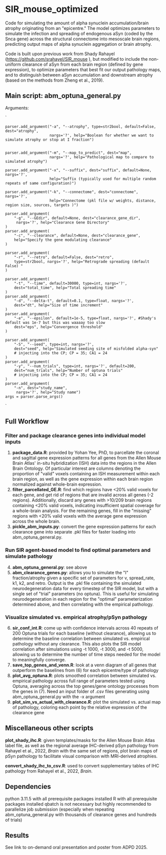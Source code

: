 # SIR_mouse_optimized

Code for simulating the amount of alpha synuclein accumulation/brain atrophy originating from an "epicentre."  The model optimizes parameters to simulate the infection and spreading of endogenous aSyn (coded by the Snca gene) across the structural connectome into mesoscale brain regions, predicting output maps of alpha synuclein aggregation or brain atrophy. 

Code is built upon previous work from Shady Rahayel (https://github.com/srahayel/SIR_mouse ), but modified to include the non-uniform clearance of aSyn from each brain region (defined by gene expression), to optimize parameters that best fit our output pathology maps, and to distinguish between aSyn accumulation and downstream atrophy (based on the methods from Zheng et al., 2019). 

## Main script: abm_optuna_general.py
Arguments:

`   

    parser.add_argument("-a", "--atrophy", type=str2bool, default=False, dest="atrophy",
                        nargs='?', help="Boolean for whether we want to simulate atrophy or stop at I fraction")
                        
                        
    parser.add_argument("-m", "--map_to_predict", dest="map",
                        nargs='?', help="Pathological map to compare to simulated atrophy")
                        
    parser.add_argument("-x", "--suffix", dest="suffix", default=None,  nargs='?',
                        help="Suffix (typically used for multiple random repeats of same configuration)")
                        
    parser.add_argument("-k", "--connectome", dest="connectome", nargs='?',
                        help="Connectome (pkl file w/ weights, distance, region size, sources, targets )")
                        
    parser.add_argument(
        "-g", "--GEdir", default=None, dest="clearance_gene_dir",
         nargs='?', help="Clearance Gene Directory"
    )
    parser.add_argument(
        "-c", "--clearance", default=None, dest="clearance_gene",
        help="Specify the gene modulating clearance"
    )
    
    parser.add_argument(
        "-r", "--retro", default=False, dest="retro",
        type=str2bool, nargs='?', help="Retrograde spreading (default False) "
    )

    parser.add_argument(
        "-t", "--time", default=30000, type=int, nargs='?',
        dest="total_time", help="Total spreading time"
    )
    parser.add_argument(
        "-d", "--delta-t", default=0.1, type=float, nargs='?',
        dest="dt", help="Size of time increment"
    )
    parser.add_argument(
        "-e", "--epsilon", default=1e-5, type=float, nargs='?', #Shady's default was 1e-7 but this was waaaay too slow
        dest="eps", help="Convergence threshold"
    )
    
    parser.add_argument(
        "-S", "--seed", type=int, nargs='?',
        dest="seed", help="Simulated seeding site of misfolded alpha-syn"
        # injecting into the CP; CP = 35; CA1 = 24
    )
    parser.add_argument(
        "-y", "--num_trials", type=int, nargs='?', default=200,
        dest="num_trials", help="Number of optuna trials"
        # injecting into the CP; CP = 35; CA1 = 24
    )
    parser.add_argument(
        "-n", dest="study_name",
         nargs='?', help="Study name")
    args = parser.parse_args()
`


## Full Workflow 

### Filter and package clearance genes into individual model inputs

1. **package_data.R**: provided by Yohan Yee, PhD, to parcellate the coronal and sagittal gene expression patterns for all genes from the Allen Mouse Brain Atlas' in-situ hybridization (ISH) data into the regions in the Allen Brain Ontology. Of particular interest are columns denoting the proportion of "valid" voxels containing an ISH measurement within each brain region, as well as the gene expression within each brain region normalized against whole-brain expression.
2. **filter_parcellated_GE.R**: find which regions have <20% valid voxels for each gene, and get rid of regions that are invalid across all genes (-2 regions). Additionally, discard any genes with >10/209 brain regions containing <20% valid voxels, indicating insufficient spatial coverage for a whole-brain analysis. For the remaining genes, fill in the "missing" regions with <20% valid voxels with the average gene expression across the whole brain. 
3. **pickle_abm_inputs.py**: convert the gene expression patterns for each clearance gene into separate .pkl files for faster loading into abm_optuna_general.py. 

### Run SIR agent-based model to find optimal parameters and simulate pathology 

4. **abm_optuna_general.py**: see above
5. **abm_clearance_genes.py**: allows you to simulate the "I" fraction/atrophy given a specific set of parameters for v, spread_rate, k1, k2, and retro. Output is the .pkl file containing the simulated neurodegeneration data for every timestep of the SIR model, but with a single set of "trial" parameters (no optuna). This is useful for simulating neurodegeneration in each region for the "optimal" parameterization determined above, and then correlating with the empirical pathology.

### Visualize simulated vs. empirical atrophy/pSyn pathology
6. **sir_conf_int.R**: come up with confidence intervals across 40 repeats of 200 Optuna trials for each baseline (without clearance), allowing us to determine the baseline correlation between simulated vs. empirical pathology without any clearance. This also plots the SIR model correlation after simulations using -t 1000, -t 3000, and -t 5000, allowing us to determine the number of time steps needed for the model to meaningfully converge.
7. **save_top_genes_and_venn.R**: look at a venn diagram of all genes that outperform the baselines from (6) for each epicentre/type of pathology
8.  **plot_avg_optuna.R**: plots smoothed correlation between simulated vs. empirical pathology across full range of parameters tested using Optuna, averaging across the top genes/gene ontology processes from the genes in (7). Need an input folder of .csv files generating using abm_optuna_general.py with the -x argument
9. **plot_sim_vs_actual_with_clearance.R**: plot the simulated vs. actual map of pathology, coloring each point by the relative expression of the clearance gene

## Miscellaneous other scripts

**plot_shady_ihc.R**: given templates/masks for the Allen Mouse Brain Atlas label file, as well as the regional average IHC-derived pSyn pathology from Rahayel et al., 2022, *Brain* with the same set of regions, plot brain maps of pSyn pathology to facilitate visual comparison with MRI-derived atrophies. 

**convert_shady_ihc_to_csv.R**: used to convert supplementary tables of IHC pathology from Rahayel et al., 2022, *Brain*.

## Dependencies
python 3.11.5 with all prerequisite packages installed
R with all prerequisite packages installed
qbatch is not necessary but highly recommended to parallelize job submission (especially when repeating abm_optuna_general.py with thousands of clearance genes and hundreds of trials)


## Results

See link to on-demand oral presentation and poster from ADPD 2025.
